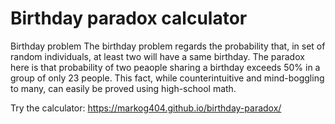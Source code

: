 # Birthday paradox calculator
Birthday problem
The birthday problem regards the probability that, in set of random individuals, at least two will have a same birthday. The paradox here is that probability of two peaople sharing a birthday exceeds 50% in a group of only 23 people. This fact, while counterintuitive and mind-boggling to many, can easily be proved using high-school math.

Try the calculator: https://markog404.github.io/birthday-paradox/
